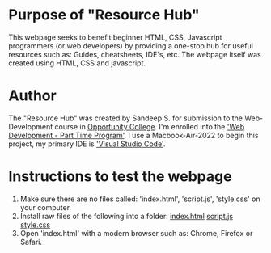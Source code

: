 # Purpose of "Resource Hub"
This webpage seeks to benefit beginner HTML, CSS, Javascript programmers (or web developers) by providing a one-stop hub for useful resources such as: Guides, cheatsheets, IDE's, etc. The webpage itself was created using HTML, CSS and javascript.
# Author
The "Resource Hub" was created by Sandeep S. for submission to the Web-Development course in [Opportunity College](https://www.opcollege.org/). I'm enrolled into the ['Web Development - Part Time Program'](https://www.opcollege.org/web-development). I use a Macbook-Air-2022 to begin this project, my primary IDE is ['Visual Studio Code'](https://code.visualstudio.com/).
# Instructions to test the webpage
1. Make sure there are no files called: 'index.html', 'script.js', 'style.css' on your computer.
2. Install raw files of the following into a folder:
   [index.html](https://github.com/sandeepsudhan/jwd-project-1/blob/main/index.html)
   [script.js](https://github.com/sandeepsudhan/jwd-project-1/blob/main/script.js)
   [style.css](https://github.com/sandeepsudhan/jwd-project-1/blob/main/style.css)
3. Open 'index.html' with a modern browser such as: Chrome, Firefox or Safari.
